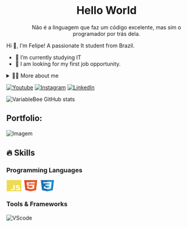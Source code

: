 <div id="user-content-toc">
  <ul align="center">
    <summary><h1 style="display: inline-block">Hello World</h1></summary>
   Não é a linguagem que faz um código excelente, mas sim o programador por trás dela.
</div>

<!-- Presentation -->
<p>
  Hi 👋, I'm Felipe! A passionate It student from Brazil.

  - 🌱 I’m currently studying IT
  - 🔭 I am looking for my first job opportunity.
</p>

<!-- Dropdown -->
<details>
  <summary>👨‍💻 More about me</summary>

  - 💬 I am 17 years old, currently living in Brazil. I have fluency in English and have experience with SQL, Js, Css, HTML, PHP and React native. 

  - ⚡ I enjoy watching anime, as well as watching movies and playing games! I believe that our personal interests contribute to a more refined perception of things and problem-solving. \o/
</details> 

<!-- Links -->
[![Youtube](https://img.shields.io/badge/YouTube-FF0000?style=for-the-badge&logo=youtube&logoColor=white)](https://www.youtube.com)
[![Instagram](https://img.shields.io/badge/Instagram-E4405F?style=for-the-badge&logo=instagram&logoColor=white)](https://www.instagram.com/felipe_neves266)
[![LinkedIn](https://img.shields.io/badge/LinkedIn-0077B5?style=for-the-badge&logo=linkedin&logoColor=white)](https://www.linkedin.com/in/felipe-evangelista-6b5048316/)


<!-- GithubStats -->
![VariableBee GitHub stats](https://github-readme-stats.vercel.app/api?username=FelipeEvangelistaNeves&show_icons=true&theme=gotham)

<!-- Portfolio -->
## Portfolio:


<!-- GIF -->
<p align="left">
  <img align="center" src="https://github.com/assets/77739311/4e9f41af-6b57-49a7-b15a-74322e96b4d7" alt="Imagem">
</p>

## 🔥 Skills
<!-- Skills: Programming Languages -->
  <div style="flex-basis: 48%;">
    <h3>Programming Languages</h3>
    <img align="center" alt="Js" height="30" width="40" src="https://raw.githubusercontent.com/devicons/devicon/master/icons/javascript/javascript-plain.svg">
    <img align="center" alt="HTML" height="30" width="40" src="https://raw.githubusercontent.com/devicons/devicon/master/icons/html5/html5-original.svg">
    <img align="center" alt="CSS" height="30" width="40" src="https://raw.githubusercontent.com/devicons/devicon/master/icons/css3/css3-original.svg">
  </div>
  
  <!-- Skills: Tools & Frameworks -->
  <div style="flex-basis: 48%;">
    <h3>Tools & Frameworks</h3>
    <img align="center" alt="VScode" height="30" width="40" src="https://cdn.jsdelivr.net/gh/devicons/devicon/icons/vscode/vscode-original.svg">
  </div>
